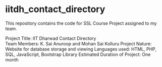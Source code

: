 # iitdh_contact_directory
This repository contains the code for SSL Course Project assigned to my team.

Project Title: IIT Dharwad Contact Directory <br>
Team Members: K. Sai Anuroop and Mohan Sai Kolluru
Project Nature: Website for database storage and viewing
Languages used: HTML, PHP, SQL, JavaScript, Bootstrap Library
Estimated Duration of Project: One month
